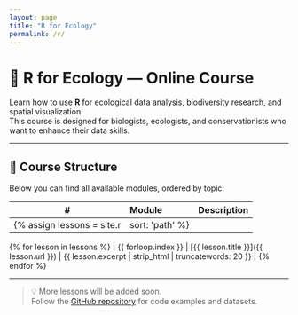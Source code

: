 ```yaml
---
layout: page
title: "R for Ecology"
permalink: /r/
---
```


# 🌿 R for Ecology — Online Course

Learn how to use **R** for ecological data analysis, biodiversity research, and spatial visualization.  
This course is designed for biologists, ecologists, and conservationists who want to enhance their data skills.

---

## 📘 Course Structure

Below you can find all available modules, ordered by topic:

| # | Module | Description |
|:-:|:--------|:-------------|
{% assign lessons = site.r | sort: 'path' %}
{% for lesson in lessons %}
| {{ forloop.index }} | [{{ lesson.title }}]({{ lesson.url }}) | {{ lesson.excerpt | strip_html | truncatewords: 20 }} |
{% endfor %}

---

> 💡 More lessons will be added soon.  
> Follow the [GitHub repository](https://github.com/jlcom) for code examples and datasets.

